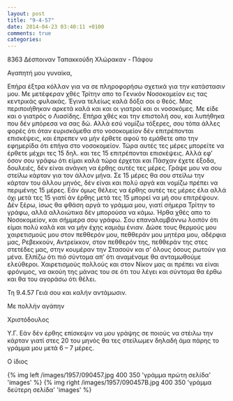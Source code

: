 ```yaml
---
layout: post
title: "9-4-57"
date: 2014-04-23 03:40:11 +0100
comments: true
categories:
---
```


8363 Δέσποιναν Ταπακκούδη Χλώρακαν - Πάφου

Αγαπητή μου γυναίκα,

Επήρα έξτρα κόλλαν για να σε πληροφορήσω σχετικά για την κατάστασιν μου. Με μετέφεραν χθές Τρίτην απο το Γενικόν Νοσοκομείον εις τας κεντρικάς φυλακάς. Έγινα τελείως καλά δόξα σοι ο θεός. Μας περιποιήθηκαν αρκετά καλά και και οι γιατροί και οι νοσοκόμες. Με είδε και ο γιατρός ο Λιασίδης. Επήρα χθές και την επιστολή σου, και λυπήθηκα που δέν μπόρεσα να σας δώ. Αλλά εσύ νομίζω τόξερες, σου τόπα άλλες φορές ότι όταν ευρισκόμεθα στο νοσοκομείον δέν επιτρέπονται επισκέψεις, και έπρεπεν να μήν έρθετε αφού το εμάθετε απο την εφημερίδα ότι επήγα στο νοσοκομείον. Τώρα αυτές τες μέρες μπορείτε να έρθετε μέχρι τες 15 δηλ. και τες 15 επιτρέπονται επισκέψεις.
Αλλά εφ’ όσον σου γράφω ότι είμαι καλά τώρα έρχεται και Πάσχαν έχετε έξοδα, δουλειές, δέν είναι ανάγκη να έρθης αυτές τες μέρες. Γράψε μου να σου στείλω κάρταν για τον άλλον μήνα. Σε 15 μέρες θα σου στείλω την κάρταν του άλλου μηνός, δέν είναι και πολύ αργά και νομίζω πρέπει να περιμένης 15 μέρες. Εάν όμως θέλεις να έρθης αυτές τες μέρες έλα αλλά όχι μετά τες 15 γιατί άν έρθης μετά τες 15 μπορεί να μή σου επιτρέψουν. Δέν ξέρω, ίσως θα φθάση αργά το γράμμα μου, γιατί σήμερα Τρίτην το γράφω, αλλά αλλοιώτικα δέν μπορούσα να κάμω. Ήρθα χθές απο το Νοσοκομείον, και σήμμερα σου γράφω. Σου επαναλαμβάννω λοιπόν ότι είμαι πολύ καλά και να μήν έχης καμιάμ ένιαν. Δώσε τους θερμούς μου χαιρετισμούς μου στον πεθθερόν μου, πεθθεράν μου μητέρα μου, αδέρφια μας, Ρεβεκκούν, Αντρείκκον, στον πεθθερόν της, πεθθεράν της στες στετέδες μας, στην κουμέραν την Στασούν και σ’ όλους όσους ρωτούν για μένα. Ελπίζω ότι πιό σύντομα απ’ ότι αναμέναμε θα ανταμωθούμε ελεύθεροι. Χαιρετισμούς πολλούς και στον Νίκον μας αι πρέπει να είναι φρόνιμος, να ακούη της μάνας του σε ότι του λέγει και σύντομα θα έρθω και θα του αγοράσω ότι θέλει.

Τη 9.4.57    Γειά σου και καλήν αντάμωσιν.

Με πολλήν αγάπην

Χριστόδουλος

Υ.Γ. Εάν δέν έρθης επίσκεψιν να μου γράψης σε ποιούς να στέιλω την κάρταν γιατί στες 20 του μηνός θα τες στείλωμεν δηλαδή άμα πάρης το γράμμα μου μετά 6 – 7 μέρες.

Ο ίδιος

{% img left /images/1957/090457.jpg 400 350 'γράμμα πρώτη σελίδα' 'images' %}
{% img right /images/1957/090457B.jpg 400 350 'γράμμα δεύτερη σελίδα' 'images' %}
